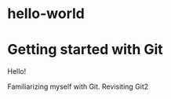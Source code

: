 # hello-world
Getting started with Git
===============================

Hello!

Familiarizing myself with Git.
Revisiting Git2
